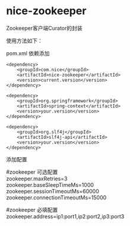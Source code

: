 # nice-zookeeper
Zookeeper客户端Curator的封装

使用方法如下：

pom.xml 依赖添加

    <dependency>
        <groupId>com.nice</groupId>
        <artifactId>nice-zookeeper</artifactId>
        <version>current.version</version>
    </dependency>
    
    <dependency>
        <groupId>org.springframework</groupId>
        <artifactId>spring-context</artifactId>
        <version>your.version</version>
    </dependency>

    <dependency>
        <groupId>org.slf4j</groupId>
        <artifactId>slf4j-api</artifactId>
        <version>your.version</version>
    </dependency>


添加配置

#zookeeper 可选配置<br/>
zookeeper.maxRetries=3<br/>
zookeeper.baseSleepTimeMs=1000<br/>
zookeeper.sessionTimeoutMs=60000<br/>
zookeeper.connectionTimeoutMs=15000<br/>

#zookeeper 必填配置<br/>
zookeeper.address=ip1:port1,ip2:port2,ip3:port3<br/>

